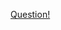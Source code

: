 <a href="https://quera.ir/problemset/contest/3415/%D8%B3%D8%A4%D8%A7%D9%84-%D8%AC%D8%B3%D8%AA-%D9%88-%D8%AC%D9%88-%D8%A8%D8%A7%D8%B2%D8%A7%D8%B1-%D9%85%D9%88%D8%A8%D8%A7%DB%8C%D9%84">Question!</a>